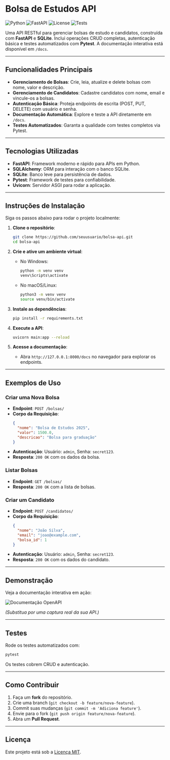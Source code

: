 # Bolsa de Estudos API

![Python](https://img.shields.io/badge/python-3.8%2B-blue.svg) ![FastAPI](https://img.shields.io/badge/FastAPI-0.115.0-green.svg) ![License](https://img.shields.io/badge/license-MIT-lightgrey.svg) ![Tests](https://img.shields.io/badge/tests-passing-brightgreen.svg)

Uma API RESTful para gerenciar bolsas de estudo e candidatos, construída com **FastAPI** e **SQLite**. Inclui operações CRUD completas, autenticação básica e testes automatizados com **Pytest**. A documentação interativa está disponível em `/docs`.

---

## Funcionalidades Principais

- **Gerenciamento de Bolsas**: Crie, leia, atualize e delete bolsas com nome, valor e descrição.
- **Gerenciamento de Candidatos**: Cadastre candidatos com nome, email e vincule-os a bolsas.
- **Autenticação Básica**: Proteja endpoints de escrita (POST, PUT, DELETE) com usuário e senha.
- **Documentação Automática**: Explore e teste a API diretamente em `/docs`.
- **Testes Automatizados**: Garanta a qualidade com testes completos via Pytest.

---

## Tecnologias Utilizadas

- **FastAPI**: Framework moderno e rápido para APIs em Python.
- **SQLAlchemy**: ORM para interação com o banco SQLite.
- **SQLite**: Banco leve para persistência de dados.
- **Pytest**: Framework de testes para confiabilidade.
- **Uvicorn**: Servidor ASGI para rodar a aplicação.

---

## Instruções de Instalação

Siga os passos abaixo para rodar o projeto localmente:

1. **Clone o repositório**:
   ```bash
   git clone https://github.com/seuusuario/bolsa-api.git
   cd bolsa-api
   ```

2. **Crie e ative um ambiente virtual**:
   - No Windows:
     ```bash
     python -m venv venv
     venv\Scripts\activate
     ```
   - No macOS/Linux:
     ```bash
     python3 -m venv venv
     source venv/bin/activate
     ```

3. **Instale as dependências**:
   ```bash
   pip install -r requirements.txt
   ```

4. **Execute a API**:
   ```bash
   uvicorn main:app --reload
   ```

5. **Acesse a documentação**:
   - Abra `http://127.0.0.1:8000/docs` no navegador para explorar os endpoints.

---

## Exemplos de Uso

### Criar uma Nova Bolsa
- **Endpoint**: `POST /bolsas/`
- **Corpo da Requisição**:
  ```json
  {
    "nome": "Bolsa de Estudos 2025",
    "valor": 1500.0,
    "descricao": "Bolsa para graduação"
  }
  ```
- **Autenticação**: Usuário: `admin`, Senha: `secret123`.
- **Resposta**: `200 OK` com os dados da bolsa.

### Listar Bolsas
- **Endpoint**: `GET /bolsas/`
- **Resposta**: `200 OK` com a lista de bolsas.

### Criar um Candidato
- **Endpoint**: `POST /candidatos/`
- **Corpo da Requisição**:
  ```json
  {
    "nome": "João Silva",
    "email": "joao@example.com",
    "bolsa_id": 1
  }
  ```
- **Autenticação**: Usuário: `admin`, Senha: `secret123`.
- **Resposta**: `200 OK` com os dados do candidato.

---

## Demonstração

Veja a documentação interativa em ação:

![Documentação OpenAPI](https://via.placeholder.com/800x400.png?text=API+Documentation+Screenshot)

*(Substitua por uma captura real da sua API.)*

---

## Testes

Rode os testes automatizados com:
```bash
pytest
```
Os testes cobrem CRUD e autenticação.

---

## Como Contribuir

1. Faça um **fork** do repositório.
2. Crie uma branch (`git checkout -b feature/nova-feature`).
3. Commit suas mudanças (`git commit -m 'Adiciona feature'`).
4. Envie para o fork (`git push origin feature/nova-feature`).
5. Abra um **Pull Request**.

---

## Licença

Este projeto está sob a [Licença MIT](LICENSE).